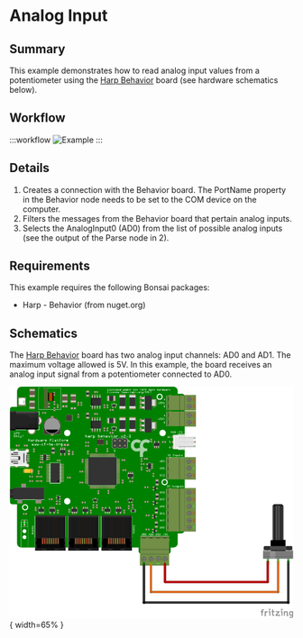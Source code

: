 # Analog Input

## Summary
This example demonstrates how to read analog input values from a potentiometer using the [Harp Behavior](https://harp-tech.org/api/Harp.Behavior.html) board (see hardware schematics below).

## Workflow
:::workflow
![Example](~/workflows/HarpExamples/BehaviorBoard/AnalogInput/AnalogInput.bonsai)
:::

## Details
1. Creates a connection with the Behavior board. The PortName property in the Behavior node needs to be set to the COM device on the computer. 
2. Filters the messages from the Behavior board that pertain analog inputs.
3. Selects the AnalogInput0 (AD0) from the list of possible analog inputs (see the output of the Parse node in 2).

## Requirements
This example requires the following Bonsai packages:
- Harp - Behavior (from nuget.org)

## Schematics
The [Harp Behavior](https://harp-tech.org/api/Harp.Behavior.html) board has two analog input channels: AD0 and AD1. The maximum voltage allowed is 5V. In this example, the board receives an analog input signal from a potentiometer connected to AD0.

![Schematics](./AnalogInputSch.svg){ width=65% }
